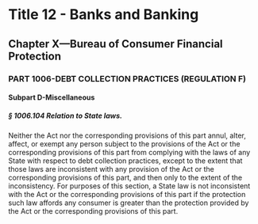 
# Title 12 - Banks and Banking
## Chapter X—Bureau of Consumer Financial Protection
### PART 1006-DEBT COLLECTION PRACTICES (REGULATION F)
#### Subpart D-Miscellaneous
##### § 1006.104 Relation to State laws.

Neither the Act nor the corresponding provisions of this part annul, alter, affect, or exempt any person subject to the provisions of the Act or the corresponding provisions of this part from complying with the laws of any State with respect to debt collection practices, except to the extent that those laws are inconsistent with any provision of the Act or the corresponding provisions of this part, and then only to the extent of the inconsistency. For purposes of this section, a State law is not inconsistent with the Act or the corresponding provisions of this part if the protection such law affords any consumer is greater than the protection provided by the Act or the corresponding provisions of this part.

